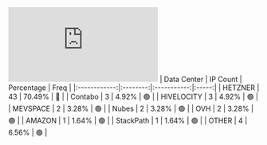 ![Diagramm](https://github.com/obajay/StateSync-snapshots/blob/main/Projects/Uptick/1/README.md)
| Data Center | IP Count | Percentage | Freq |
|:------------:|:--------:|:-----------:|:-----:|
| HETZNER | 43 | 70.49% | 🔴 |
| Contabo | 3 | 4.92% | 🟢 |
| HIVELOCITY | 3 | 4.92% | 🟢 |
| MEVSPACE | 2 | 3.28% | 🟢 |
| Nubes | 2 | 3.28% | 🟢 |
| OVH | 2 | 3.28% | 🟢 |
| AMAZON | 1 | 1.64% | 🟢 |
| StackPath | 1 | 1.64% | 🟢 |
| OTHER | 4 | 6.56% | 🟢 |